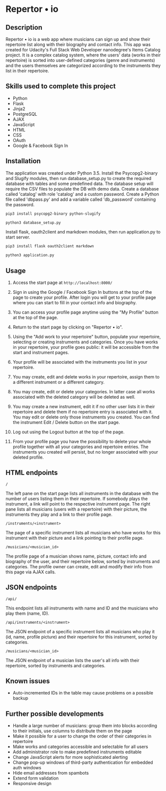 # Repertor &bull; io

## Description

Repertor &bull; io is a web app where musicians can sign up and show their repertoire list along with their biography and contact info.
This app was created for Udacity's Full Stack Web Developer nanodegree's Items Catalog project.
It is a complex catalog system, where the users' data (works in their repertoire) is sorted into user-defined categories (genre and instruments) and the users themselves are categorized according to the instruments they list in their repertoire.

## Skills used to complete this project

- Python
- Flask
- Jinja2
- PostgreSQL
- AJAX
- JavaScript
- HTML
- CSS
- OAuth
- Google & Facebook Sign In

## Installation

The application  was created under Python 3.5. 
Install the Psycopg2-binary and Slugify modules, then run database_setup.py to create the required database with tables and some predefined data. The database setup will require the CSV files to populate the DB with demo data.
Create a database called 'catalog' with role 'catalog' and a custom password.
Create a Python file called 'dbpass.py' and add a variable called 'db_password' containing the password.

```bash
pip3 install psycopg2-binary python-slugify

python3 database_setup.py
```
Install flask, oauth2client and markdown modules, then run application.py to start server.

```bash
pip3 install flask oauth2client markdown

python3 application.py
```
## Usage

1. Access the start page at `http://localhost:8000/` 

2. Sign in using the Google / Facebook Sign In buttons at the top of the page to create your profile. After login you will get to your profile page where you can start to fill in your contact info and biography.

3. You can access your profile page anytime using the "My Profile" button at the top of the page.

4. Return to the start page by clicking on "Repertor &bull; io".

5. Using the "Add work to your repertoire" button, populate your repertoire, selecting or creating instruments and categories. Once you have works in your repertoire, your profile goes public: it will be accessible from the start and instrument pages.

6. Your profile will be associated with the instruments you list in your repertoire.

7. You may create, edit and delete works in your repertoire, assign them to a different instrument or a different category.

8. You may create, edit or delete your categories. In latter case all works associated with the deleted category will be deleted as well.

9. You may create a new instrument, edit it if no other user lists it in their repertoire and delete them if no repertoire entry is associated with it. You may edit or delete only those instruments you created. You can find the instrument Edit / Delete button on the start page.

10. Log out using the Logout button at the top of the page.

11. From your profile page you have the possibility to delete your whole profile together with all your categories and repertoire entries. The instruments you created will persist, but no longer associated with your deleted profile.

## HTML endpoints

`/`

The left pane on the start page lists all instruments in the database with the number of users listing them in their repertoire. If somebody plays the instrument, a link will point to the respective instrument page.
The right pane lists all musicians (users with a repertoire) with their picture, the instruments they play and a link to their profile page. 

`/instruments/<instrument>`

The page of a specific instrument lists all musicians who have works for this instrument with their picture and a link pointing to their profile page.

`/musicians/<musician_id>`

The profile page of a musician shows name, picture, contact info and biography of the user, and their repertoire below, sorted by instruments and categories. The profile owner can create, edit and modify their info from this page via AJAX calls.

## JSON endpoints

`/api/`

This endpoint lists all instruments with name and ID and the musicians who play them (name, ID).

`/api/instruments/<instrument>`

The JSON endpoint of a specific instrument lists all musicians who play it (id, name, profile picture) and their repertoire for this instrument, sorted by categories.

`/musicians/<musician_id>`

The JSON endpoint of a musician lists the user's all info with their repertoire, sorted by instruments and categories.

## Known issues

- Auto-incremented IDs in the table may cause problems on a possible backup

## Further possible developments

- Handle a large number of musicians: group them into blocks according to their initials, use columns to distribute them on the page
- Make it possible for a user to change the order of their categories in repertoire
- Make works and categories accessible and selectable for all users
- Add administrator role to make predefined instruments editable
- Change JavaScript alerts for more sophisticated alerting
- Change pop-up windows of third-party authentication for embedded auth windows
- Hide email addresses from spambots
- Extend form validation
- Responsive design